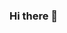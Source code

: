 ### Hi there 👋

<!--
**Asiacz237/Asiacz237** is a ✨ _special_ ✨ repository because its `README.md` (this file) appears on your GitHub profile.

O mnie:

Imię i nazwisko: Joanna Rodziewicz
Data urodzenia: 20.01.1988
Numer legitymacji studenckiej: 349140
Uczelnia: Uniwersytet Wrocławski
Miejsce zamieszkania: Wrocław
Płeć: kobieta
Rodzeństwo: brak

Ulubiony kolor: lemoniadowy
Zwierzę, z którym się identyfikuję: ptak
Owad, z którym się identyfikuję: motyl
Kwiat, z którym się identyfikuję: przebiśnieg

Dzień dobry, witam wszystkich na moim profilu :)
 Jestem studentką pierwszego roku PCiS w trybie zaocznym. Mieszkam i pracuję we Wrocławiu. Konto na github założyłam w ramach zajęć CMS-systemy zarządzania treścią.
